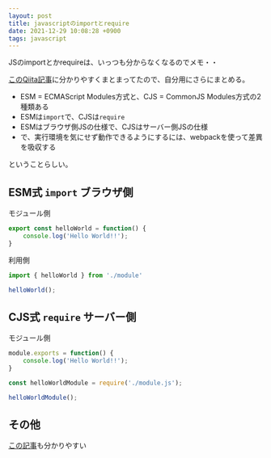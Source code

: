 ```yaml
---
layout: post
title: javascriptのimportとrequire
date: 2021-12-29 10:08:28 +0900
tags: javascript
---
```


JSのimportとかrequireは、いっつも分からなくなるのでメモ・・

[このQiita記事](https://qiita.com/minato-naka/items/39ecc285d1e37226a283)に分かりやすくまとまってたので、自分用にさらにまとめる。

- ESM = ECMAScript Modules方式と、CJS = CommonJS Modules方式の2種類ある
- ESMは`import`で、CJSは`require`
- ESMはブラウザ側JSの仕様で、CJSはサーバー側JSの仕様
- で、実行環境を気にせず動作できるようにするには、webpackを使って差異を吸収する

ということらしい。

## ESM式 `import` ブラウザ側

モジュール側

```javascript
export const helloWorld = function() {
    console.log('Hello World!!');
}
```

利用側

```javascript
import { helloWorld } from './module'

helloWorld();
```

## CJS式 `require` サーバー側

モジュール側

```javascript
module.exports = function() {
    console.log('Hello World!!');
}
```

```javascript
const helloWorldModule = require('./module.js');

helloWorldModule();
```

## その他

[この記事](https://qiita.com/kzee/items/dacbdd552bf8fe49f423)も分かりやすい
